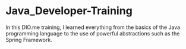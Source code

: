 # Java_Developer-Training
In this DIO.me training, I learned everything from the basics of the Java programming language to the use of powerful abstractions such as the Spring Framework. 
